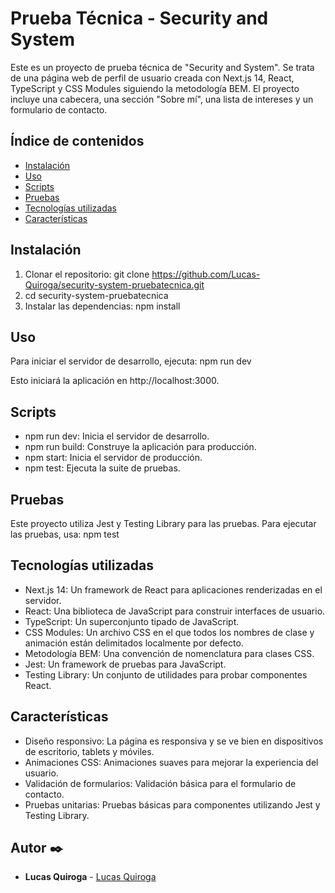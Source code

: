 # Prueba Técnica - Security and System

Este es un proyecto de prueba técnica de "Security and System". Se trata de una página web de perfil de usuario creada con Next.js 14, React, TypeScript y CSS Modules siguiendo la metodología BEM. El proyecto incluye una cabecera, una sección "Sobre mí", una lista de intereses y un formulario de contacto.

## Índice de contenidos

- [Instalación](#Instalación)
- [Uso](#Uso)
- [Scripts](#Scripts)
- [Pruebas](#Pruebas)
- [Tecnologías utilizadas](#Tecnologías-utilizadas)
- [Características](#Características)

## Instalación

1. Clonar el repositorio: git clone https://github.com/Lucas-Quiroga/security-system-pruebatecnica.git
2. cd security-system-pruebatecnica
3. Instalar las dependencias: npm install

## Uso

Para iniciar el servidor de desarrollo, ejecuta: npm run dev

Esto iniciará la aplicación en http://localhost:3000.

## Scripts
- npm run dev: Inicia el servidor de desarrollo.
- npm run build: Construye la aplicación para producción.
- npm start: Inicia el servidor de producción.
- npm test: Ejecuta la suite de pruebas.

## Pruebas

Este proyecto utiliza Jest y Testing Library para las pruebas. Para ejecutar las pruebas, usa: npm test

## Tecnologías utilizadas

- Next.js 14: Un framework de React para aplicaciones renderizadas en el servidor.
- React: Una biblioteca de JavaScript para construir interfaces de usuario.
- TypeScript: Un superconjunto tipado de JavaScript.
- CSS Modules: Un archivo CSS en el que todos los nombres de clase y animación están delimitados localmente por defecto.
- Metodología BEM: Una convención de nomenclatura para clases CSS.
- Jest: Un framework de pruebas para JavaScript.
- Testing Library: Un conjunto de utilidades para probar componentes React.

## Características

- Diseño responsivo: La página es responsiva y se ve bien en dispositivos de escritorio, tablets y móviles.
- Animaciones CSS: Animaciones suaves para mejorar la experiencia del usuario.
- Validación de formularios: Validación básica para el formulario de contacto.
- Pruebas unitarias: Pruebas básicas para componentes utilizando Jest y Testing Library.

## Autor ✒️

- **Lucas Quiroga** - [Lucas Quiroga](https://github.com/Lucas-Quiroga)
